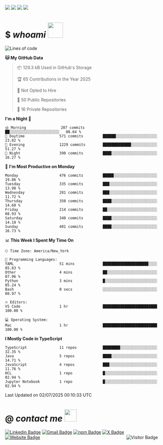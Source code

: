 <a href="#"><img src="https://img.shields.io/badge/Full%20Stack-Developer-white?style=for-the-badge"></a>
<a href="#"><img src="https://img.shields.io/badge/DevOps-Engineer-white?style=for-the-badge"></a>
<a href="#"><img src="https://img.shields.io/badge/Open%20Source-Advocate-white?style=for-the-badge"></a>
<a href="#"><img src="https://img.shields.io/badge/Clean%20Code-Fanatic-white?style=for-the-badge"></a>

# $ _whoami_ <img src="https://mariajandersen.com/wp-content/uploads/2019/03/gladkunde_gif.gif" width="50">

<!--START_SECTION:waka-->
![Lines of code](https://img.shields.io/badge/From%20Hello%20World%20I%27ve%20Written-1.9%20million%20lines%20of%20code-blue)

**🐱 My GitHub Data** 

> 📦 129.3 kB Used in GitHub's Storage 
 > 
> 🏆 65 Contributions in the Year 2025
 > 
> 🚫 Not Opted to Hire
 > 
> 📜 50 Public Repositories 
 > 
> 🔑 16 Private Repositories 
 > 
**I'm a Night 🦉** 

```text
🌞 Morning                207 commits         ██░░░░░░░░░░░░░░░░░░░░░░░   08.64 % 
🌆 Daytime                571 commits         ██████░░░░░░░░░░░░░░░░░░░   23.82 % 
🌃 Evening                1229 commits        █████████████░░░░░░░░░░░░   51.27 % 
🌙 Night                  390 commits         ████░░░░░░░░░░░░░░░░░░░░░   16.27 % 
```
📅 **I'm Most Productive on Monday** 

```text
Monday                   476 commits         █████░░░░░░░░░░░░░░░░░░░░   19.86 % 
Tuesday                  335 commits         ███░░░░░░░░░░░░░░░░░░░░░░   13.98 % 
Wednesday                281 commits         ███░░░░░░░░░░░░░░░░░░░░░░   11.72 % 
Thursday                 350 commits         ████░░░░░░░░░░░░░░░░░░░░░   14.60 % 
Friday                   214 commits         ██░░░░░░░░░░░░░░░░░░░░░░░   08.93 % 
Saturday                 340 commits         ████░░░░░░░░░░░░░░░░░░░░░   14.18 % 
Sunday                   401 commits         ████░░░░░░░░░░░░░░░░░░░░░   16.73 % 
```


📊 **This Week I Spent My Time On** 

```text
🕑︎ Time Zone: America/New_York

💬 Programming Languages: 
YAML                     51 mins             █████████████████████░░░░   85.83 % 
Other                    4 mins              ██░░░░░░░░░░░░░░░░░░░░░░░   07.96 % 
Python                   3 mins              █░░░░░░░░░░░░░░░░░░░░░░░░   05.24 % 
Bash                     0 secs              ░░░░░░░░░░░░░░░░░░░░░░░░░   00.97 % 

🔥 Editors: 
VS Code                  1 hr                █████████████████████████   100.00 % 

💻 Operating System: 
Mac                      1 hr                █████████████████████████   100.00 % 
```

**I Mostly Code in TypeScript** 

```text
TypeScript               11 repos            ████████░░░░░░░░░░░░░░░░░   32.35 % 
Java                     5 repos             ████░░░░░░░░░░░░░░░░░░░░░   14.71 % 
JavaScript               4 repos             ███░░░░░░░░░░░░░░░░░░░░░░   11.76 % 
HCL                      1 repo              █░░░░░░░░░░░░░░░░░░░░░░░░   02.94 % 
Jupyter Notebook         1 repo              █░░░░░░░░░░░░░░░░░░░░░░░░   02.94 % 
```




 Last Updated on 02/07/2025 00:10:33 UTC
<!--END_SECTION:waka-->

# @ _contact me_ <img src="https://infoodmarketing.com/wp-content/uploads/2017/02/InboxSmall3.gif" width="40"></img>

<a href="https://linkedin.com/in/brignano"><img src="https://img.shields.io/badge/-brignano-white?style=flat-square&logo=Linkedin&logoColor=0077B5&link=https://linkedin.com/in/brignano" alt="Linkedin Badge"></img></a>
<a href="mailto:hi@brignano.io"><img src="https://img.shields.io/badge/-hi@brignano.io-white?style=flat-square&logo=Gmail&link=mailto:hi@brignano.io" alt="Gmail Badge"></img></a>
<a href="https://www.npmjs.com/package/brignano"><img src="https://img.shields.io/badge/-npx%20brignano-white?style=flat-square&logo=npm&logoColor=grey&link=https://www.npmjs.com/package/brignano" alt="npm Badge"></img></a>
<a href="https://twitter.com/brignano_"><img src="https://img.shields.io/badge/-@brignano__-white?style=flat-square&logo=x&logoColor=black&link=https://x/brignano_" alt="X Badge"></img></a>
<a href="https://brignano.io"><img src="https://img.shields.io/badge/-brignano.io-white?style=flat-square&logo=Google-Chrome&link=https://brignano.io" alt="Website Badge"></img></a>
<img align="right" src="https://visitor-badge.laobi.icu/badge?page_id=brignano.brignano" alt="Visitor Badge"></img>
